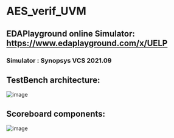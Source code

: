 # AES_verif_UVM
## EDAPlayground online Simulator: https://www.edaplayground.com/x/UELP
### Simulator : Synopsys VCS 2021.09
## TestBench architecture:
  ![image](https://github.com/ElHamzi-Abderrahim/AES_verif_UVM/assets/104866797/f6b25edb-461c-48f4-a994-84b95342c032)
## Scoreboard components:
  ![image](https://github.com/ElHamzi-Abderrahim/AES_verif_UVM/assets/104866797/abdc9c8f-88ef-426a-9b7b-4616b35d4bc2)

